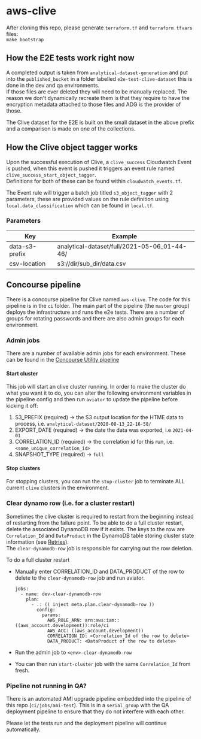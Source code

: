 # aws-clive

After cloning this repo, please generate `terraform.tf` and `terraform.tfvars` files:  
`make bootstrap`

## How the E2E tests work right now

A completed output is taken from `analytical-dataset-generation` and put into the `published_bucket` in a folder labelled `e2e-test-clive-dataset` this is done in the dev and qa environments.  
If those files are ever deleted they will need to be manually replaced. The reason we don't dynamically recreate them is that they require to have the encryption metadata attached to those files and ADG is the provider of those.  

The Clive dataset for the E2E is built on the small dataset in the above prefix and a comparison is made on one of the collections.

## How the Clive object tagger works

Upon the successful execution of Clive, a `clive_success` Cloudwatch Event is pushed, when this event is pushed it
triggers an event rule named `clive_success_start_object_tagger`.  
Definitions for both of these can be found within `cloudwatch_events.tf`.

The Event rule will trigger a batch job titled `s3_object_tagger` with 2 parameters, these are provided
values on the rule definition using `local.data_classification` which can be found in `local.tf`.

### Parameters

|       Key      |                   Example                    |
|----------------|----------------------------------------------|
| data-s3-prefix | analytical-dataset/full/2021-05-06_01-44-46/ |
| csv-location   | s3://dir/sub_dir/data.csv                    |



## Concourse pipeline

There is a concourse pipeline for Clive named `aws-clive`. The code for this pipeline is in the `ci` folder. The main part of the pipeline (the `master` group) deploys the infrastructure and runs the e2e tests. There are a number of groups for rotating passwords and there are also admin groups for each environment.

### Admin jobs

There are a number of available admin jobs for each environment. These can be found in the [Concourse Utility pipeline](https://ci.dataworks.dwp.gov.uk/teams/utility/pipelines/clive-emr-admin)

#### Start cluster

This job will start an clive cluster running. In order to make the cluster do what you want it to do, you can alter the following environment variables in the pipeline config and then run `aviator` to update the pipeline before kicking it off:

1. S3_PREFIX (required) -> the S3 output location for the HTME data to process, i.e. `analytical-dataset/2020-08-13_22-16-58/`
1. EXPORT_DATE (required) -> the date the data was exported, i.e `2021-04-01`
1. CORRELATION_ID (required) -> the correlation id for this run, i.e. `<some_unique_correlation_id>`
1. SNAPSHOT_TYPE (required) -> `full`


#### Stop clusters

For stopping clusters, you can run the `stop-cluster` job to terminate ALL current `clive` clusters in the environment.

### Clear dynamo row (i.e. for a cluster restart)

Sometimes the clive cluster is required to restart from the beginning instead of restarting from the failure point.
To be able to do a full cluster restart, delete the associated DynamoDB row if it exists. The keys to the row are `Correlation_Id` and `DataProduct` in the DynamoDB table storing cluster state information (see [Retries](#retries)).   
The `clear-dynamodb-row` job is responsible for carrying out the row deletion.

To do a full cluster restart

* Manually enter CORRELATION_ID and DATA_PRODUCT of the row to delete to the `clear-dynamodb-row` job and run aviator.


    ```
    jobs:
      - name: dev-clear-dynamodb-row
        plan:
          - .: (( inject meta.plan.clear-dynamodb-row ))
            config:
              params:
                AWS_ROLE_ARN: arn:aws:iam::((aws_account.development)):role/ci
                AWS_ACC: ((aws_account.development))
                CORRELATION_ID: <Correlation_Id of the row to delete>
                DATA_PRODUCT: <DataProduct of the row to delete>

    ```
* Run the admin job to `<env>-clear-dynamodb-row`

* You can then run `start-cluster` job with the same `Correlation_Id` from fresh.

### Pipeline not running in QA?

There is an automated AMI upgrade pipeline embedded into the pipeline of this repo (`ci/jobs/ami-test`). This is in a `serial_group` with the QA deployment pipeline to ensure that they do not interfere with each other.

Please let the tests run and the deployment pipeline will continue automatically.
